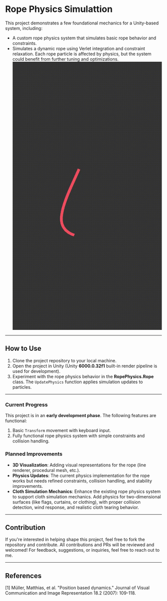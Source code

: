 # Rope Physics Simulattion

This project demonstrates a few foundational mechanics for a Unity-based system, including:
- A custom rope physics system that simulates basic rope behavior and constraints.
- Simulates a dynamic rope using Verlet integration and constraint relaxation. Each rope particle is affected by physics, but the system could benefit from further tuning and optimizations.
![Alt Text](https://github.com/bugrahanakbulut/rope_physics/blob/main/Resources/rope_movement.gif)

---

## How to Use

1. Clone the project repository to your local machine.
2. Open the project in Unity (Unity **6000.0.32f1** built-in render pipeline is used for development).
3. Experiment with the rope physics behavior in the **RopePhysics.Rope** class. The `UpdatePhysics` function applies simulation updates to particles.

---

### Current Progress
This project is in an **early development phase**. The following features are functional:
1. Basic `Transform` movement with keyboard input.
2. Fully functional rope physics system with simple constraints and collision handling.

### Planned Improvements
- **3D Visualization**: Adding visual representations for the rope (line renderer, procedural mesh, etc.).
- **Physics Updates**: The current physics implementation for the rope works but needs refined constraints, collision handling, and stability improvements.
- **Cloth Simulation Mechanics**: Enhance the existing rope physics system to support cloth simulation mechanics. Add physics for two-dimensional surfaces (like flags, curtains, or clothing), with proper collision detection, wind response, and realistic cloth tearing behavior.
---

## Contribution

If you're interested in helping shape this project, feel free to fork the repository and contribute. All contributions and PRs will be reviewed and welcomed!
For feedback, suggestions, or inquiries, feel free to reach out to me.

---

## References
[1] Müller, Matthias, et al. "Position based dynamics." Journal of Visual Communication and Image Representation 18.2 (2007): 109-118.

